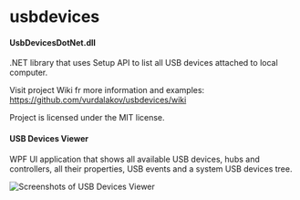 usbdevices
==========

#### UsbDevicesDotNet.dll

.NET library that uses Setup API to list all USB devices attached to local computer.

Visit project Wiki fr more information and examples:
https://github.com/vurdalakov/usbdevices/wiki

Project is licensed under the MIT license.

#### USB Devices Viewer

WPF UI application that shows all available USB devices, hubs and controllers, all their properties, USB events and a system USB devices tree.

![Screenshots of USB Devices Viewer](https://raw.githubusercontent.com/vurdalakov/usbdevices/master/img/usbdevicesviewer.gif)
